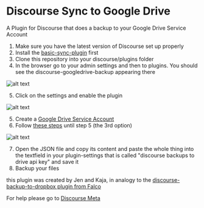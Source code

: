 # Discourse Sync to Google Drive
A Plugin for Discourse that does a backup to your Google Drive Service Account

1. Make sure you have the latest version of Discourse set up properly
2. Install the [basic-sync-plugin](https://github.com/berlindiamonds/basic-sync-plugin) first
3. Clone this repository into your discourse/plugins folder
4. In the browser go to your admin settings and then to plugins. You should see the discourse-googledrive-backup appearing there

![alt text](https://user-images.githubusercontent.com/15628617/28319104-3839c696-6bcd-11e7-90dc-86513339190d.png)

5. Click on the settings and enable the plugin

![alt text](https://user-images.githubusercontent.com/15628617/28319119-44155a20-6bcd-11e7-9bfe-0e2154679ee6.png)

5. Create a [Google Drive Service Account](https://console.developers.google.com/apis)
6. Follow [these steps](https://github.com/gimite/google-drive-ruby/blob/master/doc/authorization.md) until step 5 (the 3rd option)

![alt text](https://user-images.githubusercontent.com/15628617/28318451-309da67a-6bcb-11e7-8e72-a5f718263610.png)

7. Open the JSON file and copy its content and paste the whole thing into the textfield in your plugin-settings that is called "discourse backups to drive api key" and save it
8. Backup your files

this plugin was created by Jen and Kaja, in analogy to the [discourse-backup-to-dropbox plugin from Falco](https://github.com/xfalcox/discourse-backups-to-dropbox)

For help please go to [Discourse Meta](https://meta.discourse.org/)
